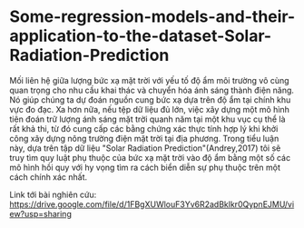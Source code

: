 # Some-regression-models-and-their-application-to-the-dataset-Solar-Radiation-Prediction
Mối liên hệ giữa lượng bức xạ mặt trời với yếu tố độ ẩm môi trường vô cùng quan trọng cho nhu cầu khai thác và chuyển hóa ánh sáng thành điện năng. Nó giúp chúng ta dự đoán nguồn cung bức xạ dựa trên độ ẩm tại chính khu vực đo đạc. Xa hơn nữa, nếu tệp dữ liệu đủ lớn, việc xây dựng một mô hình tiên đoán trữ lượng ánh sáng mặt trời quanh năm tại một khu vục cụ thể là rất khả thi, từ đó cung cấp các bằng chứng xác thực tính hợp lý khi khởi công xây dựng nông trường điện mặt trời tại địa phương. Trong tiểu luận này, dựa trên tập dữ liệu "Solar Radiation Prediction"(Andrey,2017) tôi sẽ truy tìm quy luật phụ thuộc của bức xạ mặt trời vào độ ẩm bằng một số các mô hình hồi quy với hy vọng tìm ra cách biển diễn sự phụ thuộc trên một cách chính xác nhất.

Link tới bài nghiên cứu: https://drive.google.com/file/d/1FBgXUWlouF3Yv6R2adBklkr0QypnEJMU/view?usp=sharing
